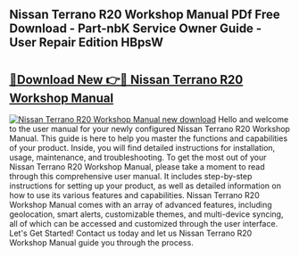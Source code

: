 ## Nissan Terrano R20 Workshop Manual PDf Free Download - Part-nbK Service Owner Guide - User Repair Edition HBpsW

# <h2><a href="http://cf26806.oget.top/?id=Nissan+Terrano+R20+Workshop+Manual">🔗Download New 👉🔴 Nissan Terrano R20 Workshop Manual</a></h2>

[![Nissan Terrano R20 Workshop Manual new download](https://i.imgur.com/5g1atiW.png)](http://cf26806.oget.top/?id=Nissan+Terrano+R20+Workshop+Manual)
Hello and welcome to the user manual for your newly configured Nissan Terrano R20 Workshop Manual. This guide is here to help you master the functions and capabilities of your product. Inside, you will find detailed instructions for installation, usage, maintenance, and troubleshooting. To get the most out of your Nissan Terrano R20 Workshop Manual, please take a moment to read through this comprehensive user manual. It includes step-by-step instructions for setting up your product, as well as detailed information on how to use its various features and capabilities. Nissan Terrano R20 Workshop Manual comes with an array of advanced features, including geolocation, smart alerts, customizable themes, and multi-device syncing, all of which can be accessed and customized through the user interface. Let's Get Started! Contact us today and let us Nissan Terrano R20 Workshop Manual guide you through the process.
